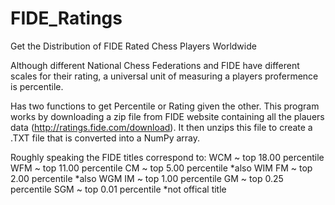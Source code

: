 # FIDE_Ratings
Get the Distribution of FIDE Rated Chess Players Worldwide

Although different National Chess Federations and FIDE have different scales for their rating, a universal unit of measuring a players profermence is percentile.

Has two functions to get Percentile or Rating given the other. This program works by downloading a zip file from FIDE website containing
all the plauers data (http://ratings.fide.com/download). It then unzips this file to create a .TXT file that is converted into a NumPy array.

Roughly speaking the FIDE titles correspond to:
WCM ~ top 18.00 percentile
WFM ~ top 11.00 percentile
CM  ~ top  5.00 percentile *also WIM
FM  ~ top  2.00 percentile *also WGM
IM  ~ top  1.00 percentile
GM  ~ top  0.25 percentile
SGM ~ top  0.01 percentile *not offical title
